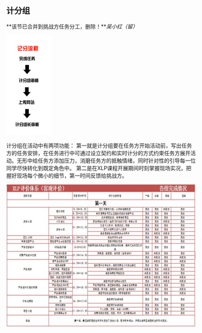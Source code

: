 ## 计分组


**该节已合并到挑战方任务分工，删除！***吴小红（留）*


![0](../assets/challenger_preparation/rater/00.jpg)

计分组在活动中有两项功能：
第一就是计分组要在任务方开始活动前，写出任务方的任务安排，在任务进行中可通过设立契约和实时计分的方式约束任务方展开活动。无形中给任务方添加压力，消磨任务方的抵触情绪，同时针对性的引导每一位同学尽快转化到既定角色中。
第二是在XLP课程开展期间时刻掌握现场实况，把握好现场每个微小的细节，第一时间反馈给挑战方。

![0](../assets/challenger_preparation/rater/01.jpg)



